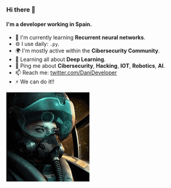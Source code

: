 
### Hi there 👋
#### I'm a developer working in Spain.

- 🏢 I'm currently learning **Recurrent neural networks**.
- ⚙️ I use daily: `.py`.
- 🌍 I'm mostly active within the **Cibersecurity Community**.
- 🌱 Learning all about **Deep Learning**.
- 💬 Ping me about **Cibersecurity**, **Hacking**, **IOT**, **Robotics**, **AI**.
- 📫 Reach me: [twitter.com/DaniDeveloper](https://twitter.com/DaniDeveloper)
- ⚡️ We can do it!!

![](https://github.com/NoSoyDani/NoSoyDani/blob/master/tenor.gif)
